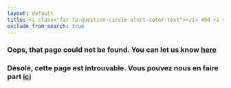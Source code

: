 ```yaml
---
layout: default
title: <i class="far fa-question-circle alert-color-text"></i> 404 <i class="fas fa-exclamation-triangle alert-color-text"></i>
exclude_from_search: true
---
```


### Oops, that page could not be found. You can let us know [here](/contact) <br> 

###  Désolé, cette page est introuvable. Vous pouvez nous en faire part [ici](/contact-fr)
